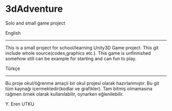 3dAdventure
===========

Solo and small game project

English <br><hr>
This is a small project for school/learning Unity3D Game project. This git include whole source(codes,graphics etc.). This game is
unfinnished somehow still can be example for starting and can fun to play.



Türkçe <br><hr>
Bu proje okul/öğrenme amaçlı bir okul projesi olarak hazırlanmıştır. Bu git tüm kaynağı içermektedir(kodlar ve grafikler). Tam bitmiş
olmamasına rağmen örnek olarak kullanılabilir, oynarken eğlenilebilir.


Y. Eren UTKU
